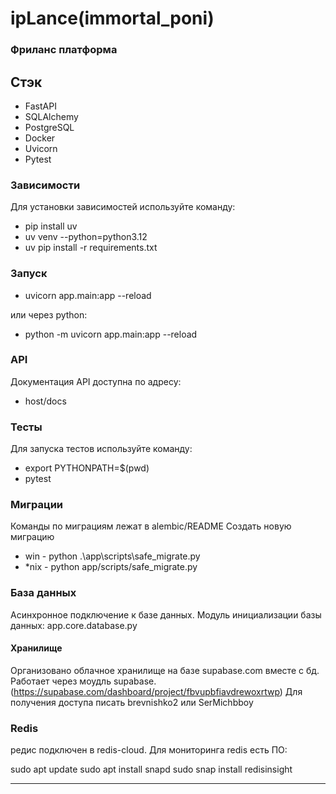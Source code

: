 # ipLance(immortal_poni)
### Фриланс платформа

## Стэк

- FastAPI
- SQLAlchemy
- PostgreSQL
- Docker
- Uvicorn
- Pytest

### Зависимости

Для установки зависимостей используйте команду:

- pip install uv
- uv venv --python=python3.12
- uv pip install -r requirements.txt

### Запуск

- uvicorn app.main:app --reload

или через python:

- python -m uvicorn app.main:app --reload

### API

Документация API доступна по адресу:

- host/docs

### Тесты

Для запуска тестов используйте команду:

- export PYTHONPATH=$(pwd)
- pytest

### Миграции
Команды по миграциям лежат в alembic/README
Создать новую миграцию

- win - python .\app\scripts\safe_migrate.py
- *nix - python app/scripts/safe_migrate.py

### База данных

Асинхронное подключение к базе данных.
Модуль инициализации базы данных:
app.core.database.py

#### Хранилище

Организовано облачное хранилище на базе supabase.com вместе с бд.
Работает через моудль supabase.
(https://supabase.com/dashboard/project/fbvupbfiavdrewoxrtwp)
Для получения доступа писать brevnishko2 или SerMichbboy

### Redis
редис подключен в redis-cloud.
Для мониторинга redis есть ПО:

sudo apt update
sudo apt install snapd
sudo snap install redisinsight

---

